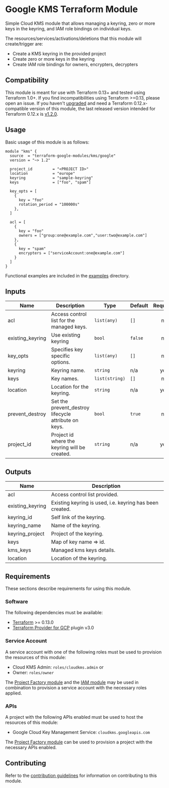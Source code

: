 # Google KMS Terraform Module

Simple Cloud KMS module that allows managing a keyring, zero or more keys in the keyring, and IAM role bindings on individual keys.

The resources/services/activations/deletions that this module will create/trigger are:

- Create a KMS keyring in the provided project
- Create zero or more keys in the keyring
- Create IAM role bindings for owners, encrypters, decrypters

## Compatibility
This module is meant for use with Terraform 0.13+ and tested using Terraform 1.0+. If you find incompatibilities using Terraform >=0.13, please open an issue.
 If you haven't
[upgraded](https://www.terraform.io/upgrade-guides/0-13.html) and need a Terraform
0.12.x-compatible version of this module, the last released version
intended for Terraform 0.12.x is [v1.2.0](https://registry.terraform.io/modules/terraform-google-modules/-kms/google/v1.2.0).

## Usage

Basic usage of this module is as follows:

```hcl
module "kms" {
  source  = "terraform-google-modules/kms/google"
  version = "~> 1.2"

  project_id         = "<PROJECT ID>"
  location           = "europe"
  keyring            = "sample-keyring"
  keys               = ["foo", "spam"]

  key_opts = [
    {
      key = "foo"
      rotation_period = "100000s"
    },
  ]

  acl = [
    {
      key = "foo"
      owners = ["group:one@example.com","user:two@example.com"]
    },
    {
      key = "spam"
      encrypters = ["serviceAccount:one@example.com"]
    }
  ]
}
```

Functional examples are included in the
[examples](./examples/) directory.

<!-- BEGINNING OF PRE-COMMIT-TERRAFORM DOCS HOOK -->
## Inputs

| Name | Description | Type | Default | Required |
|------|-------------|------|---------|:--------:|
| acl | Access control list for the managed keys. | `list(any)` | `[]` | no |
| existing\_keyring | Use existing keyring | `bool` | `false` | no |
| key\_opts | Specifies key specific options. | `list(any)` | `[]` | no |
| keyring | Keyring name. | `string` | n/a | yes |
| keys | Key names. | `list(string)` | `[]` | no |
| location | Location for the keyring. | `string` | n/a | yes |
| prevent\_destroy | Set the prevent\_destroy lifecycle attribute on keys. | `bool` | `true` | no |
| project\_id | Project id where the keyring will be created. | `string` | n/a | yes |

## Outputs

| Name | Description |
|------|-------------|
| acl | Access control list provided. |
| existing\_keyring | Existing keyring is used, i.e. keyring has been created. |
| keyring\_id | Self link of the keyring. |
| keyring\_name | Name of the keyring. |
| keyring\_project | Project of the keyring. |
| keys | Map of key name => id. |
| kms\_keys | Managed kms keys details. |
| location | Location of the keyring. |

<!-- END OF PRE-COMMIT-TERRAFORM DOCS HOOK -->

## Requirements

These sections describe requirements for using this module.

### Software

The following dependencies must be available:

- [Terraform](https://www.terraform.io/downloads.html) >= 0.13.0
- [Terraform Provider for GCP][terraform-provider-gcp] plugin v3.0

### Service Account

A service account with one of the following roles must be used to provision
the resources of this module:

- Cloud KMS Admin: `roles/cloudkms.admin` or
- Owner: `roles/owner`

The [Project Factory module][project-factory-module] and the
[IAM module][iam-module] may be used in combination to provision a
service account with the necessary roles applied.

### APIs

A project with the following APIs enabled must be used to host the
resources of this module:

- Google Cloud Key Management Service: `cloudkms.googleapis.com`

The [Project Factory module][project-factory-module] can be used to
provision a project with the necessary APIs enabled.

## Contributing

Refer to the [contribution guidelines](./CONTRIBUTING.md) for
information on contributing to this module.

[iam-module]: https://registry.terraform.io/modules/terraform-google-modules/iam/google
[project-factory-module]: https://registry.terraform.io/modules/terraform-google-modules/project-factory/google
[terraform-provider-gcp]: https://www.terraform.io/docs/providers/google/index.html
[terraform]: https://www.terraform.io/downloads.html
